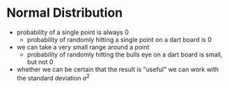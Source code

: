 # Normal Distribution
- probability of a single point is always 0
	- probability of randomly hitting a single point on a dart board is 0
- we can take a very small range around a point
	- probability of randomly hitting the bulls eye on a dart board is small, but not 0
- whether we can be certain that the result is "useful" we can work with the standard deviation $\sigma^2$

